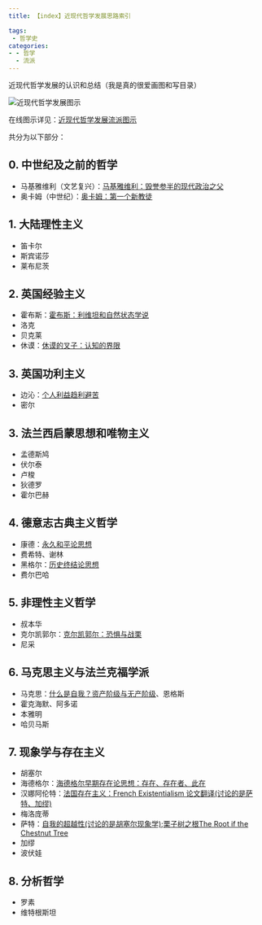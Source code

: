 ```yaml
---
title: 【index】近现代哲学发展思路索引

tags: 
 - 哲学史
categories:
- - 哲学
  - 流派
---
```


近现代哲学发展的认识和总结（我是真的很爱画图和写目录）

<!--more-->

![近现代哲学发展图示](https://i.loli.net/2021/11/10/Zgo2veMfhSPax9n.png)

在线图示详见：[近现代哲学发展流派图示](https://dinghye.gitee.io/2021/11/10/philosophyIndex/pindex.html)

共分为以下部分：

## 0. 中世纪及之前的哲学

* 马基雅维利（文艺复兴）：[马基雅维利：毁誉参半的现代政治之父](https://dinghye.gitee.io/2020/12/17/Machiavelli/)
* 奥卡姆（中世纪）：[奥卡姆：第一个新教徒](https://dinghye.gitee.io/2021/03/02/Ockham/)

## 1. 大陆理性主义

* 笛卡尔
* 斯宾诺莎
* 莱布尼茨

## 2. 英国经验主义

* 霍布斯：[霍布斯：利维坦和自然状态学说](https://dinghye.gitee.io/2020/12/17/Hobbes/)
* 洛克
* 贝克莱
* 休谟：[休谟的叉子：认知的界限](https://dinghye.gitee.io/2020/12/25/DavidHume/)

## 3. 英国功利主义

* 边沁：[个人利益趋利避苦](https://dinghye.gitee.io/2021/03/11/WhatIsTheSelf/)
* 密尔

## 3. 法兰西启蒙思想和唯物主义

* 孟德斯鸠
* 伏尔泰
* 卢梭
* 狄德罗
* 霍尔巴赫



## 4. 德意志古典主义哲学

* 康德：[永久和平论思想](https://dinghye.gitee.io/2021/03/11/WhereIsTheWorldGoing/)
* 费希特、谢林
* 黑格尔：[历史终结论思想](https://dinghye.gitee.io/2021/03/11/WhereIsTheWorldGoing/)
* 费尔巴哈

## 5. 非理性主义哲学

* 叔本华
* 克尔凯郭尔：[克尔凯郭尔：恐惧与战栗](https://dinghye.gitee.io/2020/11/26/Kierkegaard/)
* 尼采

## 6. 马克思主义与法兰克福学派

* 马克思：[什么是自我？资产阶级与无产阶级](https://dinghye.gitee.io/2021/03/11/WhatIsTheSelf/)、恩格斯
* 霍克海默、阿多诺
* 本雅明
* 哈贝马斯

## 7. 现象学与存在主义

* 胡塞尔
* 海德格尔：[海德格尔早期存在论思想：存在、存在者、此在](https://dinghye.gitee.io/2020/11/11/Heidegger/)
* 汉娜阿伦特：[法国存在主义：French Existentialism 论文翻译(讨论的是萨特、加缪)](https://dinghye.gitee.io/2020/10/25/FrenchExistentialism/)
* 梅洛庞蒂
* 萨特：[自我的超越性(讨论的是胡塞尔现象学)](https://dinghye.gitee.io/2020/10/24/AFundamentalIdea/);[栗子树之根The Root if the Chestnut Tree](https://dinghye.gitee.io/2020/10/25/TheRootofTheChestnutTree/)
* 加缪
* 波伏娃

## 8. 分析哲学

* 罗素
* 维特根斯坦

